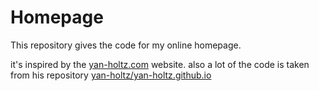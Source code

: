 Homepage
==========

This repository gives the code for my online homepage.

it's inspired by the [yan-holtz.com](https://www.yan-holtz.com) website. also a lot of the code is taken from his repository [yan-holtz/yan-holtz.github.io](https://github.com/holtzy/Homepage)
